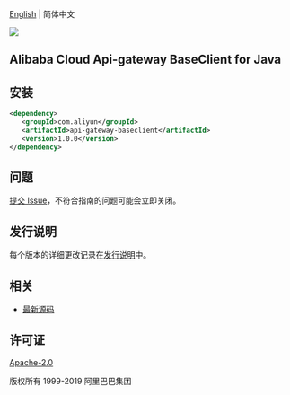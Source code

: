 [English](README.md) | 简体中文

![](https://aliyunsdk-pages.alicdn.com/icons/AlibabaCloud.svg)

## Alibaba Cloud Api-gateway BaseClient for Java


## 安装

```xml
<dependency>
   <groupId>com.aliyun</groupId>
   <artifactId>api-gateway-baseclient</artifactId>
   <version>1.0.0</version>
</dependency>
```

## 问题
[提交 Issue](https://github.com/aliyun/alibabacloud-apigateway-core-sdk/issues/new)，不符合指南的问题可能会立即关闭。

## 发行说明
每个版本的详细更改记录在[发行说明](./ChangeLog.txt)中。

## 相关
* [最新源码](https://github.com/aliyun/alibabacloud-apigateway-core-sdk/java)

## 许可证
[Apache-2.0](http://www.apache.org/licenses/LICENSE-2.0)

版权所有 1999-2019 阿里巴巴集团

